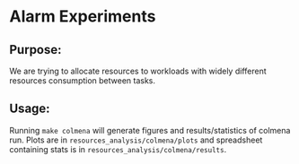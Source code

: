 # Alarm Experiments

## Purpose: 
We are trying to allocate resources to workloads with widely different resources consumption between tasks.

## Usage:
Running `make colmena` will generate figures and results/statistics of colmena run. Plots are in `resources_analysis/colmena/plots` and spreadsheet containing stats is in `resources_analysis/colmena/results`.
